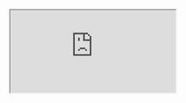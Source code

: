 <iframe  src="http://nbviewer.jupyter.org/github/gerryk18/retire_at_50/blob/master/Where%20to%20retire%20at%2050.ipynb"></iframe>
